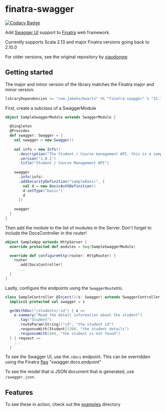 # finatra-swagger

[![Codacy Badge](https://api.codacy.com/project/badge/Grade/02f5a150c842471cb8415b6510ed0ab6)](https://www.codacy.com/app/jakehschwartz54/finatra-swagger?utm_source=github.com&amp;utm_medium=referral&amp;utm_content=jakehschwartz/finatra-swagger&amp;utm_campaign=Badge_Grade)

Add [Swagger UI](http://swagger.io/swagger-ui/) support to [Finatra](https://github.com/twitter/finatra) web framework.

Currently supports Scala 2.13 and major Finatra versions going back to 2.10.0 

For older versions, see the original repository by [xiaodongw](https://github.com/xiaodongw/swagger-finatra)

## Getting started

The major and minor version of the library matches the Finatra major and minor version:
````sbt
libraryDependencies += "com.jakehschwartz" %% "finatra-swagger" % "22.7.0"
````

First, create a subclass of a SwaggerModule
````scala
object SampleSwaggerModule extends SwaggerModule {
    
  @Singleton
  @Provides
  def swagger: Swagger = {
    val swagger = new Swagger()
    
    val info = new Info()
      .description("The Student / Course management API, this is a sample for swagger document generation")
      .version("1.0.1")
      .title("Student / Course Management API")
    
    swagger
      .info(info)
      .addSecurityDefinition("sampleBasic", {
        val d = new BasicAuthDefinition()
        d.setType("basic")
        d
      })
    
    swagger
  }
}
````

Then add the module to the list of modules in the Server. Don't forget to include the DocsController in the router!
````scala
object SampleApp extends HttpServer {
  override protected def modules = Seq(SampleSwaggerModule)

  override def configureHttp(router: HttpRouter) {
    router
      .add[DocsController]
      ...
  } 
}
````
Lastly, configure the endpoints using the `SwaggerRouteDSL`
````scala
class SampleController @Inject()(s: Swagger) extends SwaggerController {
  implicit protected val swagger = s

  getWithDoc("/students/:id") { o =>
    o.summary("Read the detail information about the student")
      .tag("Student")
      .routeParam[String]("id", "the student id")
      .responseWith[Student](200, "the student details")
      .responseWith(404, "the student is not found")
  } { request =>
    ...
  }
````
To see the Swagger UI, use the `/docs` endpoint. This can be overridden using the Finatra 
[flag](https://twitter.github.io/finatra/user-guide/getting-started/flags.html) "swagger.docs.endpoint"

To see the model that is JSON document that is generated, use `/swagger.json`. 

## Features

To see these in action, check out the [examples](/examples) directory
